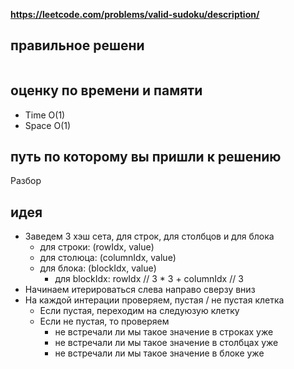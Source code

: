 **https://leetcode.com/problems/valid-sudoku/description/**

## правильное решени
```python

```

## оценку по времени и памяти
- Time  O(1)
- Space O(1)

## путь по которому вы пришли к решению
Разбор

## идея
- Заведем 3 хэш сета, для строк, для столбцов и для блока
    - для строки: (rowIdx, value)
    - для столюца: (columnIdx, value)
    - для блока: (blockIdx, value)
        - для blockIdx: rowIdx // 3 * 3 + columnIdx // 3
- Начинаем итерироваться слева направо сверзу вниз
- На каждой интерации проверяем, пустая / не пустая клетка
    - Если пустая, переходим на следуюзую клетку
    - Если не пустая, то проверяем
        - не встречали ли мы такое значение в строках уже
        - не встречали ли мы такое значение в столбцах уже
        - не встречали ли мы такое значение в блоке уже